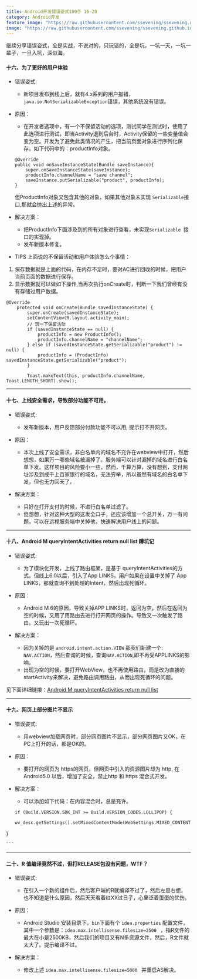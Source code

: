 ```yaml
---
title: Android开发错误姿式100手 16-20
category: Android开发
feature_image: "https://raw.githubusercontent.com/ssevening/ssevening.github.io/master/assets/android.png"
image: "https://raw.githubusercontent.com/ssevening/ssevening.github.io/master/assets/android.png"
---
```


继续分享错误姿式，全是实战，不说对的，只玩错的，全是坑，一坑一天，一坑一辈子，一旦入坑，深似海。


<!-- more -->

#### 十六、为了更好的用户体验

* 错误姿式:

	* 新项目发布到线上后，就有4.x系列的用户报错，```java.io.NotSerializableException```错误，其他系统没有错误。

* 原因：

	* 在开发者选项中，有一个不保留活动的选项，测试同学在测试时，使用了此选项进行测试，即当Activity退到后台时，Activity保留的一些变量值会变为空。开发为了避免此类情况的产生，把当前页面对象进行序列化保存。如下代码中的：productInfo对象。 

	```
	@Override
    public void onSaveInstanceState(Bundle saveInstance){
        super.onSaveInstanceState(saveInstance);
        productInfo.channelName = "save channel";
        saveInstance.putSerializable("product", productInfo);
    }
    ```
    但ProductInfo对象又包含其他的对象，如果其他对象未实现 ```Serializable```接口,那就会抛出上述的异常。

* 解决方案：

	* 把ProductInfo下面涉及到的所有对象进行查看，未实现```Serializable ```接口的实现掉。
	* 发布新版本修复。

* TIPS 上面说的不保留活动和用户体验怎么个事情：

1. 保存数据就是上面的代码，在内存不足时，要对AC进行回收的时候，把用户当前页面的数据进行保存。
2. 显示数据就可以做如下操作,当再次执行onCreate时，判断一下我们曾经有没有存储过用户数据。

```
@Override
    protected void onCreate(Bundle savedInstanceState) {
        super.onCreate(savedInstanceState);
        setContentView(R.layout.activity_main);
        // 玩一下保留活动
        if (savedInstanceState == null) {
            productInfo = new ProductInfo();
            productInfo.channelName = "channelName";
        } else if (savedInstanceState.getSerializable("product") != null) {
            productInfo = (ProductInfo) savedInstanceState.getSerializable("product");
        }

        Toast.makeText(this, productInfo.channelName, Toast.LENGTH_SHORT).show();

```
	


----

#### 十七、上线安全需求，导致部分功能不可用。
* 错误姿式:
	* 发布新版本，用户反馈部分付款功能不可以用, 提示打不开网页。

* 原因：
	* 本次上线了安全需求，非白名单内的域名不充许在webview中打开，然后想想，如果万一哪些域名被漏掉了，服务端可以针对漏掉的域名进行白名单下发。这样项目的风险要小一些，然而，千算万算，没有想到，支付网址涉及到成千上百家银行的域名，无法穷举，所以虽然有域名的白名单下发，但也无力回天了。

* 解决方案：
	* 只好在打开支付的时候，不进行白名单过滤了。
	* 但想想，针对这种大型的这发全口子，还应该增加一个总开关，万一有问题，可以在远程服务端中关掉他，快速解决用户线上的问题。

----


#### 十八、Android M queryIntentActivities return null list 蹲坑记 

* 错误姿式:
	* 为了模块化开发，上线了路由框架，是基于 queryIntentActivities的方式，但线上6.0以后，引入了App LINKS，用户如果在设置中关掉了 App LINKS，那就查询不到处理的Intent，然后出现死循环。

* 原因：
	* Android M 6的原因，导致关掉APP LINKS时，返回为空，然后在返回为空的时候，又用了用路由去进行打开网页的操作。导致又一次触发了路由。又玩出一次死循环。

* 解决方案：
	* 因为关掉的是 ```android.intent.action.VIEW``` 那我们新建一个: ```NAV.ACTION```，然后查询的时候，查询```NAV.ACTION```,即不再受APPLINKS的影响。
	* 出现为空的时候，要打开WebView，也不再使用路由，而是改为直接的startActivity来解决，避免路由调用路由，从而出现死循环的问题。

见下面详细链接：[Android M queryIntentActivities return null list](http://mp.weixin.qq.com/s/nUSp77v2UvDYxa1nj-fBAA)


---

#### 十九、网页上部分图片不显示

* 错误姿式:
	* 用webview加载网页时，部分网页图片不显示，部分网页图片又OK，在PC上打开的话，都是OK的。

* 原因：
	* 要打开的网页为 https的网页，但网页中引入的资源图片却为 http, 在Android5.0 以后，增加了安全，禁止http 和 https 混合式开发。

* 解决方案：
	* 可以添加如下代码：在内容混合时，总是充许。

	```
	if (Build.VERSION.SDK_INT >= Build.VERSION_CODES.LOLLIPOP) {
                wv_desc.getSettings().setMixedContentMode(WebSettings.MIXED_CONTENT_ALWAYS_ALLOW);
 }
	
	
	```
	
	
---

#### 二十、R 值编译竟然不过，但打RELEASE包没有问题，WTF？

* 错误姿式:
	* 在引入一个新的组件后，然后客户端的R就编译不过了，然后左思右想，也不知道是什么原因，然后天天看着红XX过日子，心里泛着蛋蛋的优伤。

* 原因：
	* Android Studio 安装目录下，```bin```下面有个 ```idea.properties``` 配置文件，其中一个参数是：```idea.max.intellisense.filesize=2500 ``` ，指R文件的最大在小是2500KB，然后我们的项目又有N多资源文件，然后，R文件就太大了。提示编译不过。

* 解决方案：
	* 修改上述 ```idea.max.intellisense.filesize=5000 ``` 并重启AS解决。

	

	


















